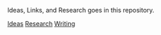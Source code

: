
Ideas, Links, and Research goes in this repository. 

[Ideas](Ideas/ideas.md)
[Research](Research)
[Writing](Writing)